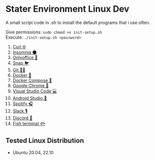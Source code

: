 # Stater Environment Linux Dev

A small script code in .sh to install the default programs that i use often.

Give permissions: `sudo chmod +x init-setup.sh`  
Execute: `./init-setup.sh <password>`

1. [Curl 🌐](https://curl.se/)
2. [Insomnia 🌑](https://insomnia.rest/download)
3. [Onlyoffice 📃](https://www.onlyoffice.com/)
4. [Snap 🐦](https://snapcraft.io/docs/installing-snap-on-ubuntu)
5. [Git 👨‍💻](https://git-scm.com/)
6. [Docker 🐳](https://www.docker.com/)
7. [Docker Compose 🐳](https://docs.docker.com/compose/)
8. [Google Chrome 🔎](https://www.google.com/intl/es/chrome/?brand=YTUH&gclid=Cj0KCQjw_7KXBhCoARIsAPdPTfgwWCrhGi51XzOTteYA2WEGwQKSe44Qd1Xd0TwE4EKAQ7ZmZ1WUiZ4aAmx_EALw_wcB&gclsrc=aw.ds)
9. [Visual Studio Code 💻](https://code.visualstudio.com/)
10. [Android Studio 📱](https://developer.android.com/studio?hl=es-419&gclid=Cj0KCQjw_7KXBhCoARIsAPdPTfjn_-ZwRMmDmv-MpvEYjZ5YkOECYQuR2JBV-MRVr0QPKTkLzxffGLEaAoUeEALw_wcB&gclsrc=aw.ds)
11. [Spotify 🎧](https://www.spotify.com/)
12. [Slack 🎙](https://slack.com/)
13. [Discord 💬](https://discord.com/)
14. [Fish terminal 🐟](https://fishshell.com/)

## Tested Linux Distribution

- Ubuntu 20.04, 22.10
